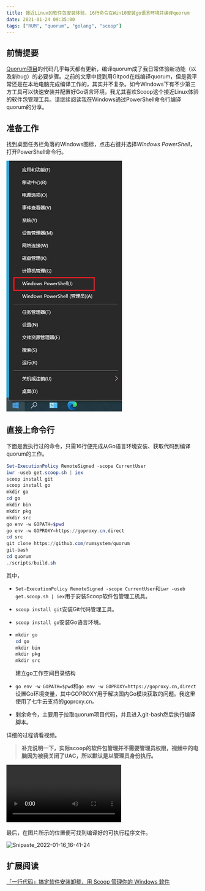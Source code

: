 ```yaml
---
title: 接近Linux的软件包安装体验，16行命令在Win10安装go语言环境并编译quorum
date: 2021-01-24 09:35:00
tags: ["RUM", "quorum", "golang", "scoop"]
---
```


## 前情提要

[Quorum项目](https://github.com/rumsystem/quorum)的代码几乎每天都有更新，编译quorum成了我日常体验新功能（以及新bug）的必要步骤。之前的文章中提到用Gitpod在线编译quorum，但是我平常还是在本地电脑完成编译工作的，其实并不复杂。如今Windows下有不少第三方工具可以快速安装并配置好Go语言环境，我尤其喜欢Scoop这个接近Linux体验的软件包管理工具。请继续阅读我在Windows通过PowerShell命令行编译quorum的分享。

## 准备工作

找到桌面任务栏角落的Windows图标，点击右键并选择*Windows PowerShell*，打开PowerShell命令行。

![Snipaste_2022-01-16_15-26-56](images/compile-quorum-windows-command-line-01.jpg)

## 直接上命令行

下面是我执行过的命令，只需16行便完成从Go语言环境安装、获取代码到编译quorum的工作。

```powershell
Set-ExecutionPolicy RemoteSigned -scope CurrentUser
iwr -useb get.scoop.sh | iex
scoop install git
scoop install go
mkdir go
cd go
mkdir bin
mkdir pkg
mkdir src
go env -w GOPATH=$pwd
go env -w GOPROXY=https://goproxy.cn,direct
cd src
git clone https://github.com/rumsystem/quorum
git-bash
cd quorum
./scripts/build.sh
```
其中，

- `Set-ExecutionPolicy RemoteSigned -scope CurrentUser`和`iwr -useb get.scoop.sh | iex`用于安装Scoop软件包管理工机具。

- `scoop install git`安装Git代码管理工具。

- `scoop install go`安装Go语言环境。

- ```powershell
  mkdir go
  cd go
  mkdir bin
  mkdir pkg
  mkdir src
  ```
  建立go工作空间目录结构

- `go env -w GOPATH=$pwd`和`go env -w GOPROXY=https://goproxy.cn,direct`设置Go环境变量，其中GOPROXY用于解决国内Go模块获取的问题。我这里使用了七牛云支持的goproxy.cn。

- 剩余命令，主要用于拉取quorum项目代码，并且进入git-bash然后执行编译脚本。

详细的过程请看视频。

> **补充说明一下，实际scoop的软件包管理并不需要管理员权限，视频中的电脑因为被我关闭了UAC，所以默认是以管理员身份执行。**

<video src="images/windows-compile-quorum.mp4"></video>

最后，在图片所示的位置便可找到编译好的可执行程序文件。

![Snipaste_2022-01-16_16-41-24](images/compile-quorum-windows-command-line-02.jpg)

## 扩展阅读

[「一行代码」搞定软件安装卸载，用 Scoop 管理你的 Windows 软件](https://sspai.com/post/52496)

